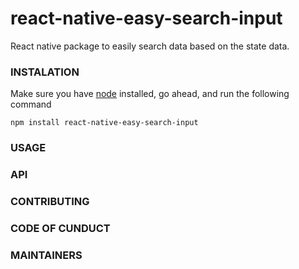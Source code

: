 # react-native-easy-search-input
React native package to easily search data based on the state data.

### INSTALATION

Make sure you have [node](https://nodejs.org/en/) installed, go ahead, and run the following command

```
npm install react-native-easy-search-input
```

### USAGE
### API
### CONTRIBUTING
### CODE OF CUNDUCT
### MAINTAINERS
